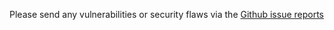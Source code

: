Please send any vulnerabilities or security flaws via the [Github issue reports](https://github.com/Dollor-Lua/Radon/issues)
